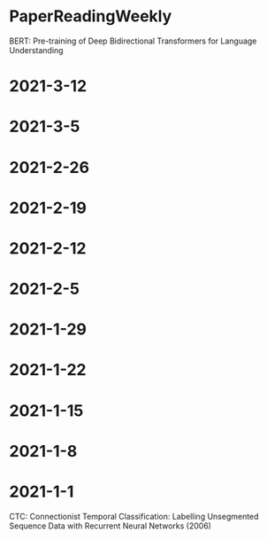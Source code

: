 # PaperReadingWeekly




BERT: Pre-training of Deep Bidirectional Transformers for Language Understanding
# 2021-3-12
# 2021-3-5
# 2021-2-26
# 2021-2-19
# 2021-2-12
# 2021-2-5
# 2021-1-29
# 2021-1-22
# 2021-1-15
# 2021-1-8
# 2021-1-1

CTC: Connectionist Temporal Classification: Labelling Unsegmented Sequence Data with Recurrent Neural Networks (2006) 
